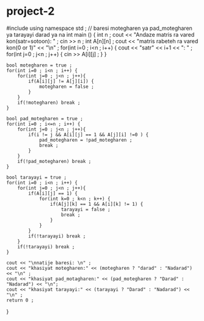 # project-2
#include <iostream> 
using namespace std ;
// baresi motegharen ya pad_motegharen ya tarayayi darad ya na
int main () {
		int n ;
	cout << "Andaze matris ra vared kon(satr=sotoon): " ;
	cin >> n ;
	int A[n][n] ;
	cout << "matris rabeteh ra vared kon(0 or 1)" << "\n" ;
	for(int i=0 ; i<n ; i++) {
		cout << "satr" << i+1 << ": " ;
		for(int j=0 ; j<n ; j++) {
			cin >> A[i][j] ;
		}
	}
	
	bool motegharen = true ;
	for(int i=0 ; i<n ; i++) {
		for(int j=0 ; j<n ; j++){
		    if(A[i][j] != A[j][i]) {
		        motegharen = false ;
		    }
		} 
		if(!motegharen) break ;
	}
	
	bool pad_motegharen = true ;
	for(int i=0 ; i<=n ; i++) {
		for(int j=0 ; j<n ; j++){
		    if(i != j && A[i][j] == 1 && A[j][i] !=0 ) {
		        pad_motegharen = !pad_motegharen ;
		    	break ;
		    }
		} 
		if(!pad_motegharen) break ;
	}
	
	bool tarayayi = true ;
	for(int i=0 ; i<n ; i++) {
		for(int j=0 ; j<n ; j++){
		    if(A[i][j] == 1) {
		    	for(int k=0 ; k<n ; k++) {
		    		if(A[j][k] == 1 && A[i][k] != 1) {
					    tarayayi = false ;
					    break ;
					}
				}
			}
			if(!tarayayi) break ;
		}
		if(!tarayayi) break ;
	}
	
	cout << "\nnatije baresi: \n" ;
	cout << "khasiyat motegharen:" << (motegharen ? "darad" : "Nadarad") << "\n" ;
	cout << "khasiyat pad_motagharen:" << (pad_motegharen ? "Darad" : "Nadarad") << "\n";
	cout << "khasiyat tarayayi:" << (tarayayi ? "Darad" : "Nadarad") << "\n" ;
	return 0 ;
} 

